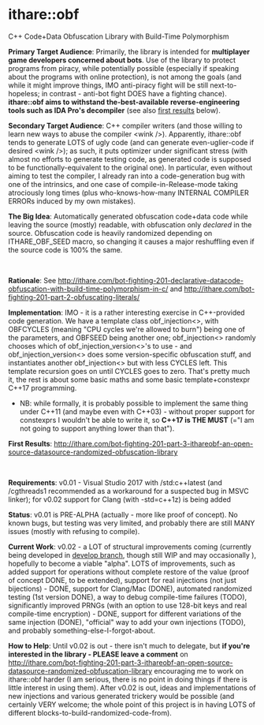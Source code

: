# ithare::obf
C++ Code+Data Obfuscation Library with Build-Time Polymorphism

**Primary Target Audience**: Primarily, the library is intended for **multiplayer game developers concerned about bots**. Use of the library to protect programs from piracy, while potentially possible (especially if speaking about the programs with online protection), is not among the goals (and while it might improve things, IMO anti-piracy fight will be still next-to-hopeless; in contrast - anti-bot fight DOES have a fighting chance). **ithare::obf aims to withstand the-best-available reverse-engineering tools such as IDA Pro's decompiler** (see also [first results](#first-results) below). 

**Secondary Target Audience**: C++ compiler writers (and those willing to learn new ways to abuse the compiler &lt;wink /&gt;). Apparently, ithare::obf tends to generate LOTS of ugly code (and can generate even-uglier-code if desired &lt;wink /&gt;); as such, it puts optimizer under significant stress (with almost no efforts to generate testing code, as generated code is supposed to be functionally-equivalent to the original one). In particular, even without aiming to test the compiler, I already ran into a code-generation bug with one of the intrinsics, and one case of compile-in-Release-mode taking atrociously long times (plus who-knows-how-many INTERNAL COMPILER ERRORs induced by my own mistakes). 

**The Big Idea**: Automatically generated obfuscation code+data code while leaving the source (mostly) readable, with obfuscation only *declared* in the source. Obfuscation code is heavily randomized depending on ITHARE_OBF_SEED macro, so changing it causes a major reshuffling even if the source code is 100% the same. 

&nbsp;

**Rationale**: See http://ithare.com/bot-fighting-201-declarative-datacode-obfuscation-with-build-time-polymorphism-in-c/ and http://ithare.com/bot-fighting-201-part-2-obfuscating-literals/ 

**Implementation**: IMO - it is a rather interesting exercise in C++-provided code generation. We have a template class obf_injection<>, with OBFCYCLES (meaning "CPU cycles we're allowed to burn") being one of the parameters, and OBFSEED being another one; obf_injection<> randomly chooses which of obf_injection_version<>'s to use - and obf_injection_version<> does some version-specific obfuscation stuff, and instantiates another obf_injection<> but with less CYCLES left. This template recursion goes on until CYCLES goes to zero. That's pretty much it, the rest is about some basic maths and some basic template+constexpr C++17 programming.
* NB: while formally, it is probably possible to implement the same thing under C++11 (and maybe even with C++03) - without proper support for constexprs I wouldn't be able to write it, so **C++17 is THE MUST** (="I am not going to support anything lower than that"). 

<a name="first-results"></a>
**First Results**: http://ithare.com/bot-fighting-201-part-3-ithareobf-an-open-source-datasource-randomized-obfuscation-library

&nbsp;

**Requirements**: v0.01 - Visual Studio 2017 with /std:c++latest (and /cgthreads1 recommended as a workaround for a suspected bug in MSVC linker); for v0.02 support for Clang (with -std=c++1z) is being added

**Status**: v0.01 is PRE-ALPHA (actually - more like proof of concept). No known bugs, but testing was very limited, and probably there are still MANY issues (mostly with refusing to compile). 

**Current Work**: v0.02 - a LOT of structural improvements coming (currently being developed in [develop branch](https://github.com/ITHare/obf/tree/develop), though still WIP and may occasionally ), hopefully to become a viable "alpha". LOTS of improvements, such as added support for operations without complete restore of the value (proof of concept DONE, to be extended), support for real injections (not just bijections) - DONE, support for Clang/Mac (DONE), automated randomized testing (1st version DONE), a way to debug compile-time failures (TODO), significantly improved PRNGs (with an option to use 128-bit keys and real compile-time encryption) - DONE, support for different variations of the same injection (DONE), "official" way to add your own injections (TODO), and probably something-else-I-forgot-about.

**How to Help**: Until v0.02 is out - there isn't much to delegate, but **if you're interested in the library - PLEASE leave a comment** on http://ithare.com/bot-fighting-201-part-3-ithareobf-an-open-source-datasource-randomized-obfuscation-library encouraging me to work on ithare::obf harder (I am serious, there is no point in doing things if there is little interest in using them). After v0.02 is out, ideas and implementations of new injections and various generated trickery would be possible (and certainly VERY welcome; the whole point of this project is in having LOTS of different blocks-to-build-randomized-code-from). 
